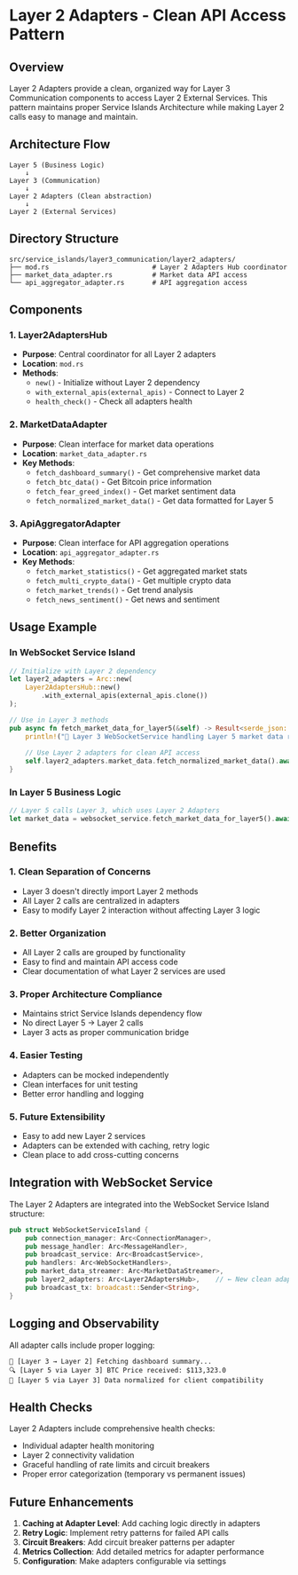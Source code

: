 # Layer 2 Adapters - Clean API Access Pattern

## Overview

Layer 2 Adapters provide a clean, organized way for Layer 3 Communication components to access Layer 2 External Services. This pattern maintains proper Service Islands Architecture while making Layer 2 calls easy to manage and maintain.

## Architecture Flow

```
Layer 5 (Business Logic)
    ↓
Layer 3 (Communication)
    ↓
Layer 2 Adapters (Clean abstraction)
    ↓
Layer 2 (External Services)
```

## Directory Structure

```
src/service_islands/layer3_communication/layer2_adapters/
├── mod.rs                          # Layer 2 Adapters Hub coordinator
├── market_data_adapter.rs          # Market data API access
└── api_aggregator_adapter.rs       # API aggregation access
```

## Components

### 1. Layer2AdaptersHub
- **Purpose**: Central coordinator for all Layer 2 adapters
- **Location**: `mod.rs`
- **Methods**:
  - `new()` - Initialize without Layer 2 dependency
  - `with_external_apis(external_apis)` - Connect to Layer 2
  - `health_check()` - Check all adapters health

### 2. MarketDataAdapter
- **Purpose**: Clean interface for market data operations
- **Location**: `market_data_adapter.rs`
- **Key Methods**:
  - `fetch_dashboard_summary()` - Get comprehensive market data
  - `fetch_btc_data()` - Get Bitcoin price information
  - `fetch_fear_greed_index()` - Get market sentiment data
  - `fetch_normalized_market_data()` - Get data formatted for Layer 5

### 3. ApiAggregatorAdapter
- **Purpose**: Clean interface for API aggregation operations
- **Location**: `api_aggregator_adapter.rs`
- **Key Methods**:
  - `fetch_market_statistics()` - Get aggregated market stats
  - `fetch_multi_crypto_data()` - Get multiple crypto data
  - `fetch_market_trends()` - Get trend analysis
  - `fetch_news_sentiment()` - Get news and sentiment

## Usage Example

### In WebSocket Service Island

```rust
// Initialize with Layer 2 dependency
let layer2_adapters = Arc::new(
    Layer2AdaptersHub::new()
        .with_external_apis(external_apis.clone())
);

// Use in Layer 3 methods
pub async fn fetch_market_data_for_layer5(&self) -> Result<serde_json::Value> {
    println!("🔄 Layer 3 WebSocketService handling Layer 5 market data request...");
    
    // Use Layer 2 adapters for clean API access
    self.layer2_adapters.market_data.fetch_normalized_market_data().await
}
```

### In Layer 5 Business Logic

```rust
// Layer 5 calls Layer 3, which uses Layer 2 Adapters
let market_data = websocket_service.fetch_market_data_for_layer5().await?;
```

## Benefits

### 1. **Clean Separation of Concerns**
- Layer 3 doesn't directly import Layer 2 methods
- All Layer 2 calls are centralized in adapters
- Easy to modify Layer 2 interaction without affecting Layer 3 logic

### 2. **Better Organization**
- All Layer 2 calls are grouped by functionality
- Easy to find and maintain API access code
- Clear documentation of what Layer 2 services are used

### 3. **Proper Architecture Compliance**
- Maintains strict Service Islands dependency flow
- No direct Layer 5 → Layer 2 calls
- Layer 3 acts as proper communication bridge

### 4. **Easier Testing**
- Adapters can be mocked independently
- Clean interfaces for unit testing
- Better error handling and logging

### 5. **Future Extensibility**
- Easy to add new Layer 2 services
- Adapters can be extended with caching, retry logic
- Clean place to add cross-cutting concerns

## Integration with WebSocket Service

The Layer 2 Adapters are integrated into the WebSocket Service Island structure:

```rust
pub struct WebSocketServiceIsland {
    pub connection_manager: Arc<ConnectionManager>,
    pub message_handler: Arc<MessageHandler>,
    pub broadcast_service: Arc<BroadcastService>,
    pub handlers: Arc<WebSocketHandlers>,
    pub market_data_streamer: Arc<MarketDataStreamer>,
    pub layer2_adapters: Arc<Layer2AdaptersHub>,    // ← New clean adapter access
    pub broadcast_tx: broadcast::Sender<String>,
}
```

## Logging and Observability

All adapter calls include proper logging:

```
🔄 [Layer 3 → Layer 2] Fetching dashboard summary...
🔍 [Layer 5 via Layer 3] BTC Price received: $113,323.0
🔧 [Layer 5 via Layer 3] Data normalized for client compatibility
```

## Health Checks

Layer 2 Adapters include comprehensive health checks:
- Individual adapter health monitoring
- Layer 2 connectivity validation  
- Graceful handling of rate limits and circuit breakers
- Proper error categorization (temporary vs permanent issues)

## Future Enhancements

1. **Caching at Adapter Level**: Add caching logic directly in adapters
2. **Retry Logic**: Implement retry patterns for failed API calls
3. **Circuit Breakers**: Add circuit breaker patterns per adapter
4. **Metrics Collection**: Add detailed metrics for adapter performance
5. **Configuration**: Make adapters configurable via settings
